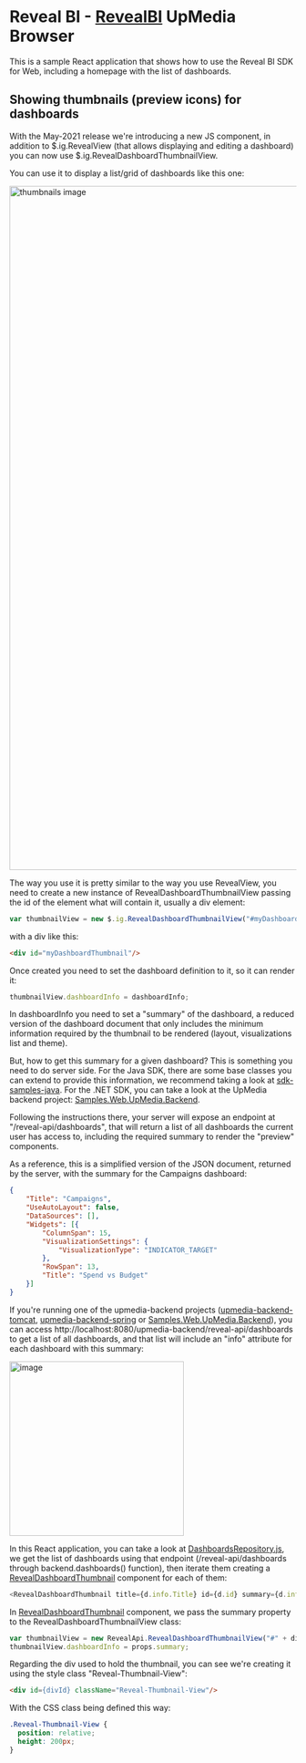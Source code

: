 # Reveal BI - [RevealBI](https://revealbi.io/) UpMedia Browser
This is a sample React application that shows how to use the Reveal BI SDK for Web, including a homepage with the list of dashboards.

## Showing thumbnails (preview icons) for dashboards
With the May-2021 release we're introducing a new JS component, in addition to $.ig.RevealView (that allows displaying and editing a dashboard) you can now use $.ig.RevealDashboardThumbnailView.

You can use it to display a list/grid of dashboards like this one:

<img width="1200" alt="thumbnails image" src="https://user-images.githubusercontent.com/14890904/119543797-72309600-bd67-11eb-9831-ee9d2239f02e.png">

The way you use it is pretty similar to the way you use RevealView, you need to create a new instance of RevealDashboardThumbnailView passing the id of the element what will contain it, usually a div element:

```javascript
var thumbnailView = new $.ig.RevealDashboardThumbnailView("#myDashboardThumbnail");
```
with a div like this:
```html
<div id="myDashboardThumbnail"/>
```

Once created you need to set the dashboard definition to it, so it can render it:
```javascript
thumbnailView.dashboardInfo = dashboardInfo;
```
In dashboardInfo you need to set a "summary" of the dashboard, a reduced version of the dashboard document that only includes the minimum information required by the thumbnail to be rendered (layout, visualizations list and theme).

But, how to get this summary for a given dashboard? This is something you need to do server side. 
For the Java SDK, there are some base classes you can extend to provide this information, we recommend taking a look at [sdk-samples-java](https://github.com/RevealBi/sdk-samples-java#returning-the-list-of-dashboards). For the .NET SDK, you can take a look at the UpMedia backend project: [Samples.Web.UpMedia.Backend](https://github.com/RevealBi/sdk-samples-aspnetcore/tree/main/Reveal.Sdk.Samples.Web.UpMedia.Backend).

Following the instructions there, your server will expose an endpoint at "/reveal-api/dashboards", that will return a list of all dashboards the current user has access to, including the required summary to render the "preview" components.

As a reference, this is a simplified version of the JSON document, returned by the server, with the summary for the Campaigns dashboard:
```json
{
	"Title": "Campaigns",
	"UseAutoLayout": false,
	"DataSources": [],
	"Widgets": [{
		"ColumnSpan": 15,
		"VisualizationSettings": {
			"VisualizationType": "INDICATOR_TARGET"
		},
		"RowSpan": 13,
		"Title": "Spend vs Budget"
	}]
}
```

If you're running one of the upmedia-backend projects ([upmedia-backend-tomcat](https://github.com/RevealBi/sdk-samples-java/tree/main/upmedia-backend-tomcat), [upmedia-backend-spring](https://github.com/RevealBi/sdk-samples-java/tree/main/upmedia-backend-spring) or [Samples.Web.UpMedia.Backend](https://github.com/RevealBi/sdk-samples-aspnetcore/tree/main/Reveal.Sdk.Samples.Web.UpMedia.Backend)), you can access http://localhost:8080/upmedia-backend/reveal-api/dashboards to get a list of all dashboards, and that list will include an "info" attribute for each dashboard with this summary:

<img width="306" alt="image" src="https://user-images.githubusercontent.com/14890904/119552035-a8bede80-bd70-11eb-8f7e-7851fc4b48e5.png">

In this React application, you can take a look at [DashboardsRepository.js](src/components/DashboardsRepository.js), we get the list of dashboards using that endpoint (/reveal-api/dashboards through backend.dashboards() function), then iterate them creating a [RevealDashboardThumbnail](src/components/RevealDashboardThumbnail.js) component for each of them:
```javascript
<RevealDashboardThumbnail title={d.info.Title} id={d.id} summary={d.info}/>
```

In [RevealDashboardThumbnail](src/components/RevealDashboardThumbnail.js) component, we pass the summary property to the RevealDashboardThumbnailView class:
```javascript
var thumbnailView = new RevealApi.RevealDashboardThumbnailView("#" + divId);
thumbnailView.dashboardInfo = props.summary;
```

Regarding the div used to hold the thumbnail, you can see we're creating it using the style class "Reveal-Thumbnail-View":
```html
<div id={divId} className="Reveal-Thumbnail-View"/>
```
With the CSS class being defined this way:
```css
.Reveal-Thumbnail-View {
  position: relative;
  height: 200px;
}
```

